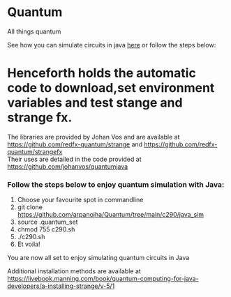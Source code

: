 # Quantum
  
All things quantum    
  
  
See how you can simulate circuits in java [here](https://github.com/arpanojha/Quantum/tree/main/c290/java_sim) or follow the steps below:
  
# Henceforth holds the automatic code to download,set environment variables and test stange and strange fx.     
The libraries are provided by Johan Vos and are available at https://github.com/redfx-quantum/strange  and https://github.com/redfx-quantum/strangefx  
Their uses are detailed in the code provided at https://github.com/johanvos/quantumjava      
  
   
### Follow the steps below to enjoy quantum simulation with Java:     
1) Choose your favourite spot in commandline    
2) git clone https://github.com/arpanojha/Quantum/tree/main/c290/java_sim   
3) source .quantum_set   
4) chmod 755 c290.sh   
5) ./c290.sh   
6) Et voila!   
  
     
You are now all set to enjoy simulating quantum circuits in Java   
   
Additional installation methods are available at https://livebook.manning.com/book/quantum-computing-for-java-developers/a-installing-strange/v-5/1     

